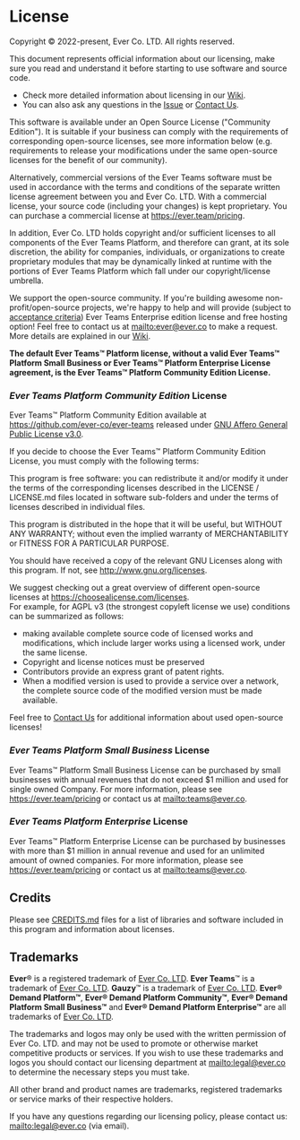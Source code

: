 # License

Copyright © 2022-present, Ever Co. LTD. All rights reserved.

This document represents official information about our licensing, make sure you read and understand it before starting to use software and source code.

- Check more detailed information about licensing in our [Wiki](https://github.com/ever-co/ever-teams/wiki/Licensing).
- You can also ask any questions in the [Issue](https://github.com/ever-co/ever-teams/issues/TODO) or [Contact Us](https://github.com/ever-co/ever-teams#contact-us).

This software is available under an Open Source License ("Community Edition"). It is suitable if your business can comply with the requirements of corresponding open-source licenses, see more information below (e.g. requirements to release your modifications under the same open-source licenses for the benefit of our community).

Alternatively, commercial versions of the Ever Teams software must be used in accordance with the terms and conditions of the separate written license agreement between you and Ever Co. LTD. With a commercial license, your source code (including your changes) is kept proprietary. You can purchase a commercial license at <https://ever.team/pricing>.

In addition, Ever Co. LTD holds copyright and/or sufficient licenses to all components of the Ever Teams Platform, and therefore can grant, at its sole discretion, the ability for companies, individuals, or organizations to create proprietary modules that may be dynamically linked at runtime with the portions of Ever Teams Platform which fall under our copyright/license umbrella.

We support the open-source community. If you're building awesome non-profit/open-source projects, we're happy to help and will provide (subject to [acceptance criteria](https://github.com/ever-co/ever-gauzy/wiki/Free-license-and-hosting-for-Non-profit-and-Open-Source-projects)) Ever Teams Enterprise edition license and free hosting option! Feel free to contact us at <mailto:ever@ever.co> to make a request. More details are explained in our [Wiki](https://github.com/ever-co/ever-gauzy/wiki/Free-license-and-hosting-for-Non-profit-and-Open-Source-projects).

**The default Ever Teams™ Platform license, without a valid Ever Teams™ Platform Small Business or Ever Teams™ Platform Enterprise License agreement, is the Ever Teams™ Platform Community Edition License.**

### _Ever Teams Platform Community Edition_ License

Ever Teams™ Platform Community Edition available at https://github.com/ever-co/ever-teams released under [GNU Affero General Public License v3.0](https://www.gnu.org/licenses/agpl-3.0.txt).

If you decide to choose the Ever Teams™ Platform Community Edition License, you must comply with the following terms:

This program is free software: you can redistribute it and/or modify it under the terms of the corresponding licenses described in the LICENSE / LICENSE.md files located in software sub-folders and under the terms of licenses described in individual files.

This program is distributed in the hope that it will be useful, but WITHOUT ANY WARRANTY; without even the implied warranty of MERCHANTABILITY or FITNESS FOR A PARTICULAR PURPOSE.

You should have received a copy of the relevant GNU Licenses along with this program. If not, see <http://www.gnu.org/licenses>.

We suggest checking out a great overview of different open-source licenses at <https://choosealicense.com/licenses>.  
For example, for AGPL v3 (the strongest copyleft license we use) conditions can be summarized as follows:

-   making available complete source code of licensed works and modifications, which include larger works using a licensed work, under the same license.
-   Copyright and license notices must be preserved
-   Contributors provide an express grant of patent rights.
-   When a modified version is used to provide a service over a network, the complete source code of the modified version must be made available.

Feel free to [Contact Us](https://github.com/ever-co/ever-teams#contact-us) for additional information about used open-source licenses!

### _Ever Teams Platform Small Business_ License

Ever Teams™ Platform Small Business License can be purchased by small businesses with annual revenues that do not exceed \$1 million and used for single owned Company.
For more information, please see https://ever.team/pricing or contact us at <mailto:teams@ever.co>.

### _Ever Teams Platform Enterprise_ License

Ever Teams™ Platform Enterprise License can be purchased by businesses with more than \$1 million in annual revenue and used for an unlimited amount of owned companies.
For more information, please see https://ever.team/pricing or contact us at <mailto:teams@ever.co>.

## Credits

Please see [CREDITS.md](CREDITS.md) files for a list of libraries and software included in this program and information about licenses.

## Trademarks

**Ever**® is a registered trademark of [Ever Co. LTD](https://ever.co).
**Ever Teams**™ is a trademark of [Ever Co. LTD](https://ever.co).
**Gauzy**™ is a trademark of [Ever Co. LTD](https://ever.co).
**Ever® Demand Platform™**, **Ever® Demand Platform Community™**, **Ever® Demand Platform Small Business™** and **Ever® Demand Platform Enterprise™** are all trademarks of [Ever Co. LTD](https://ever.co).

The trademarks and logos may only be used with the written permission of Ever Co. LTD. and may not be used to promote or otherwise market competitive products or services. If you wish to use these trademarks and logos you should contact our licensing department at <mailto:legal@ever.co> to determine the necessary steps you must take.

All other brand and product names are trademarks, registered trademarks or service marks of their respective holders.

If you have any questions regarding our licensing policy, please contact us: <mailto:legal@ever.co> (via email).
